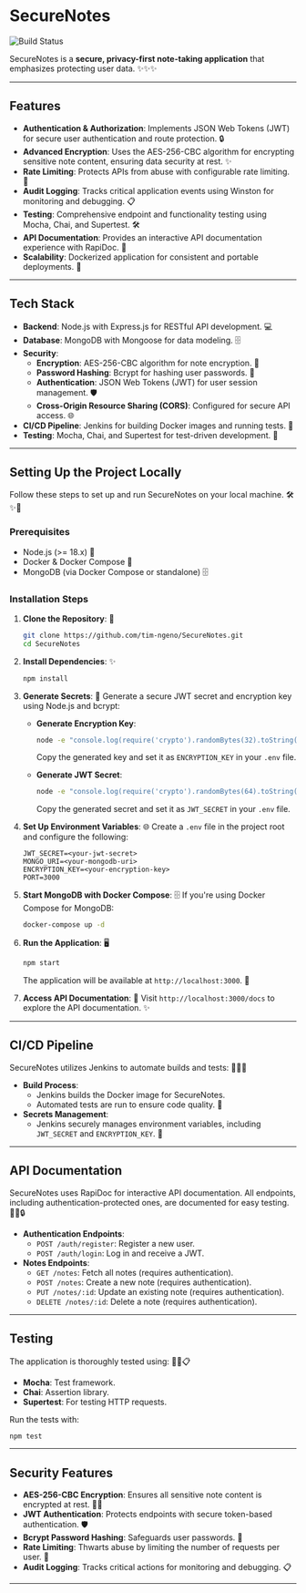 # SecureNotes

![Build Status](https://img.shields.io/badge/build-passing-brightgreen)

SecureNotes is a **secure, privacy-first note-taking application** that emphasizes protecting user data. ✨✨✨

---

## Features

- **Authentication & Authorization**: Implements JSON Web Tokens (JWT) for secure user authentication and route protection. 🔒
- **Advanced Encryption**: Uses the AES-256-CBC algorithm for encrypting sensitive note content, ensuring data security at rest. ✨
- **Rate Limiting**: Protects APIs from abuse with configurable rate limiting. 🚀
- **Audit Logging**: Tracks critical application events using Winston for monitoring and debugging. 📋
- **Testing**: Comprehensive endpoint and functionality testing using Mocha, Chai, and Supertest. 🛠️
- **API Documentation**: Provides an interactive API documentation experience with RapiDoc. 📄
- **Scalability**: Dockerized application for consistent and portable deployments. 🐳

---

## Tech Stack

- **Backend**: Node.js with Express.js for RESTful API development. 💻
- **Database**: MongoDB with Mongoose for data modeling. 🗄️
- **Security**:
  - **Encryption**: AES-256-CBC algorithm for note encryption. 🔑
  - **Password Hashing**: Bcrypt for hashing user passwords. 🔐
  - **Authentication**: JSON Web Tokens (JWT) for user session management. 🛡️
  - **Cross-Origin Resource Sharing (CORS)**: Configured for secure API access. 🌐
- **CI/CD Pipeline**: Jenkins for building Docker images and running tests. 🔄
- **Testing**: Mocha, Chai, and Supertest for test-driven development. 🧪

---

## Setting Up the Project Locally

Follow these steps to set up and run SecureNotes on your local machine. 🛠️✨🚀

### Prerequisites

- Node.js (>= 18.x) 🌟
- Docker & Docker Compose 🐳
- MongoDB (via Docker Compose or standalone) 🗄️

### Installation Steps

1. **Clone the Repository**: 🌟
   ```bash
   git clone https://github.com/tim-ngeno/SecureNotes.git
   cd SecureNotes
   ```

2. **Install Dependencies**: ✨
   ```bash
   npm install
   ```

3. **Generate Secrets**: 🔑
   Generate a secure JWT secret and encryption key using Node.js and bcrypt:

   - **Generate Encryption Key**:
     ```bash
     node -e "console.log(require('crypto').randomBytes(32).toString('hex'))"
     ```
     Copy the generated key and set it as `ENCRYPTION_KEY` in your `.env` file.

   - **Generate JWT Secret**:
     ```bash
     node -e "console.log(require('crypto').randomBytes(64).toString('hex'))"
     ```
     Copy the generated secret and set it as `JWT_SECRET` in your `.env` file.

4. **Set Up Environment Variables**: 🌐
   Create a `.env` file in the project root and configure the following:
   ```env
   JWT_SECRET=<your-jwt-secret>
   MONGO_URI=<your-mongodb-uri>
   ENCRYPTION_KEY=<your-encryption-key>
   PORT=3000
   ```

5. **Start MongoDB with Docker Compose**: 🗄️
   If you're using Docker Compose for MongoDB:
   ```bash
   docker-compose up -d
   ```

6. **Run the Application**: 🖥️
   ```bash
   npm start
   ```
   The application will be available at `http://localhost:3000`. 🚀

7. **Access API Documentation**: 📄
   Visit `http://localhost:3000/docs` to explore the API documentation. ✨

---

## CI/CD Pipeline

SecureNotes utilizes Jenkins to automate builds and tests: 🔄✨🚀

- **Build Process**:
   - Jenkins builds the Docker image for SecureNotes.
   - Automated tests are run to ensure code quality. 🧪
- **Secrets Management**:
   - Jenkins securely manages environment variables, including `JWT_SECRET` and `ENCRYPTION_KEY`. 🔐

---

## API Documentation

SecureNotes uses RapiDoc for interactive API documentation. All endpoints, including authentication-protected ones, are documented for easy testing. 📄✨🔒

- **Authentication Endpoints**:
  - `POST /auth/register`: Register a new user.
  - `POST /auth/login`: Log in and receive a JWT.
- **Notes Endpoints**:
  - `GET /notes`: Fetch all notes (requires authentication).
  - `POST /notes`: Create a new note (requires authentication).
  - `PUT /notes/:id`: Update an existing note (requires authentication).
  - `DELETE /notes/:id`: Delete a note (requires authentication).

---

## Testing

The application is thoroughly tested using: 🧪✨📋

- **Mocha**: Test framework.
- **Chai**: Assertion library.
- **Supertest**: For testing HTTP requests.

Run the tests with:
```bash
npm test
```

---

## Security Features

- **AES-256-CBC Encryption**: Ensures all sensitive note content is encrypted at rest. 🔑✨
- **JWT Authentication**: Protects endpoints with secure token-based authentication. 🛡️
- **Bcrypt Password Hashing**: Safeguards user passwords. 🔐
- **Rate Limiting**: Thwarts abuse by limiting the number of requests per user. 🚦
- **Audit Logging**: Tracks critical actions for monitoring and debugging. 📋

---
